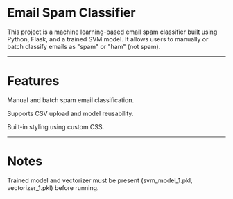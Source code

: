 # Email Spam Classifier 

This project is a machine learning-based email spam classifier built using Python, Flask, and a trained SVM model. It allows users to manually or batch classify emails as "spam" or "ham" (not spam).

---
# Features
Manual and batch spam email classification.

Supports CSV upload and model reusability.

Built-in styling using custom CSS.

---
# Notes
Trained model and vectorizer must be present (svm_model_1.pkl, vectorizer_1.pkl) before running.








